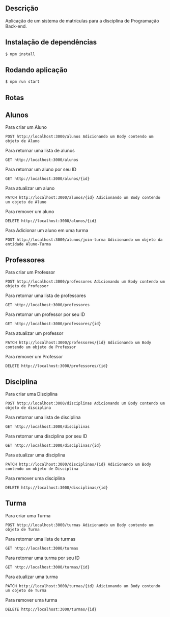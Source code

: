 ## Descrição

Aplicação de um sistema de matrículas para a disciplina de Programação Back-end.

## Instalação de dependências

```bash
$ npm install
```

## Rodando aplicação

```bash
$ npm run start
```

## Rotas
## Alunos
Para criar um Aluno

``
POST http://localhost:3000/alunos Adicionando um Body contendo um objeto de Aluno
``


Para retornar uma lista de alunos

``
GET http://localhost:3000/alunos
``

Para retornar um aluno por seu ID

``
GET http://localhost:3000/alunos/{id}
``

Para atualizar um aluno

``
PATCH http://localhost:3000/alunos/{id} Adicionando um Body contendo um objeto de Aluno
``

Para remover um aluno

``
DELETE http://localhost:3000/alunos/{id}
``

Para Adicionar um aluno em uma turma

``
POST http://localhost:3000/alunos/join-turma Adicionando um objeto da entidade Aluno-Turma
``



## Professores
Para criar um Professor

``
POST http://localhost:3000/professores Adicionando um Body contendo um objeto de Professor
``


Para retornar uma lista de professores

``
GET http://localhost:3000/professores
``

Para retornar um professor por seu ID

``
GET http://localhost:3000/professores/{id}
``

Para atualizar um professor

``
PATCH http://localhost:3000/professores/{id} Adicionando um Body contendo um objeto de Professor
``

Para remover um Professor

``
DELETE http://localhost:3000/professores/{id}
``


## Disciplina
Para criar uma Disciplina

``
POST http://localhost:3000/disciplinas Adicionando um Body contendo um objeto de disciplina
``


Para retornar uma lista de disciplina

``
GET http://localhost:3000/disciplinas
``

Para retornar uma disciplina por seu ID

``
GET http://localhost:3000/disciplinas/{id}
``

Para atualizar uma disciplina

``
PATCH http://localhost:3000/disciplinas/{id} Adicionando um Body contendo um objeto de Disciplina
``

Para remover uma disciplina

``
DELETE http://localhost:3000/disciplinas/{id}
``

## Turma
Para criar uma Turma

``
POST http://localhost:3000/turmas Adicionando um Body contendo um objeto de Turma
``


Para retornar uma lista de turmas

``
GET http://localhost:3000/turmas
``

Para retornar uma turma por seu ID

``
GET http://localhost:3000/turmas/{id}
``

Para atualizar uma turma

``
PATCH http://localhost:3000/turmas/{id} Adicionando um Body contendo um objeto de Turma
``

Para remover uma turma

``
DELETE http://localhost:3000/turmas/{id}
``